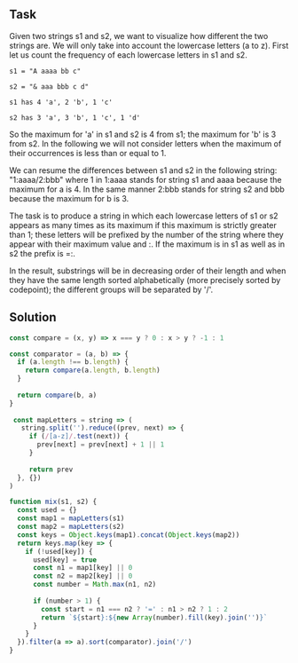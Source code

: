 ## Task

Given two strings s1 and s2, we want to visualize how different the two strings are. We will only take into account the lowercase letters (a to z). First let us count the frequency of each lowercase letters in s1 and s2.
```
s1 = "A aaaa bb c"

s2 = "& aaa bbb c d"

s1 has 4 'a', 2 'b', 1 'c'

s2 has 3 'a', 3 'b', 1 'c', 1 'd'
```
So the maximum for 'a' in s1 and s2 is 4 from s1; the maximum for 'b' is 3 from s2. In the following we will not consider letters when the maximum of their occurrences is less than or equal to 1.

We can resume the differences between s1 and s2 in the following string: "1:aaaa/2:bbb" where 1 in 1:aaaa stands for string s1 and aaaa because the maximum for a is 4. In the same manner 2:bbb stands for string s2 and bbb because the maximum for b is 3.

The task is to produce a string in which each lowercase letters of s1 or s2 appears as many times as its maximum if this maximum is strictly greater than 1; these letters will be prefixed by the number of the string where they appear with their maximum value and :. If the maximum is in s1 as well as in s2 the prefix is =:.

In the result, substrings will be in decreasing order of their length and when they have the same length sorted alphabetically (more precisely sorted by codepoint); the different groups will be separated by '/'.

## Solution

```js
const compare = (x, y) => x === y ? 0 : x > y ? -1 : 1

const comparator = (a, b) => {
  if (a.length !== b.length) {
    return compare(a.length, b.length)
  }
  
  return compare(b, a)
}
  
 const mapLetters = string => (
   string.split('').reduce((prev, next) => {
     if (/[a-z]/.test(next)) {
       prev[next] = prev[next] + 1 || 1
     }
    
     return prev
  }, {})
)

function mix(s1, s2) {
  const used = {}
  const map1 = mapLetters(s1)
  const map2 = mapLetters(s2)
  const keys = Object.keys(map1).concat(Object.keys(map2))
  return keys.map(key => {
    if (!used[key]) {
      used[key] = true
      const n1 = map1[key] || 0
      const n2 = map2[key] || 0
      const number = Math.max(n1, n2)
      
      if (number > 1) {    
        const start = n1 === n2 ? '=' : n1 > n2 ? 1 : 2
        return `${start}:${new Array(number).fill(key).join('')}`
      }
    }
  }).filter(a => a).sort(comparator).join('/')
}
```
